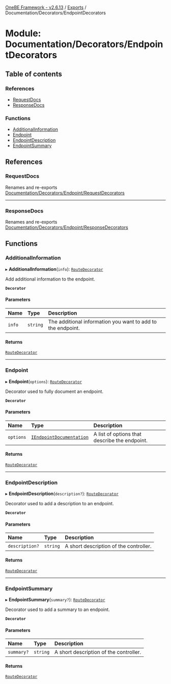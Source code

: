 [OneBE Framework - v2.6.13](../README.md) / [Exports](../modules.md) / Documentation/Decorators/EndpointDecorators

# Module: Documentation/Decorators/EndpointDecorators

## Table of contents

### References

- [RequestDocs](Documentation_Decorators_EndpointDecorators.md#requestdocs)
- [ResponseDocs](Documentation_Decorators_EndpointDecorators.md#responsedocs)

### Functions

- [AdditionalInformation](Documentation_Decorators_EndpointDecorators.md#additionalinformation)
- [Endpoint](Documentation_Decorators_EndpointDecorators.md#endpoint)
- [EndpointDescription](Documentation_Decorators_EndpointDecorators.md#endpointdescription)
- [EndpointSummary](Documentation_Decorators_EndpointDecorators.md#endpointsummary)

## References

### RequestDocs

Renames and re-exports [Documentation/Decorators/Endpoint/RequestDecorators](Documentation_Decorators_Endpoint_RequestDecorators.md)

___

### ResponseDocs

Renames and re-exports [Documentation/Decorators/Endpoint/ResponseDecorators](Documentation_Decorators_Endpoint_ResponseDecorators.md)

## Functions

### AdditionalInformation

▸ **AdditionalInformation**(`info`): [`RouteDecorator`](Router_RouteTypes.md#routedecorator)

Add additional information to the endpoint.

**`Decorator`**

#### Parameters

| Name | Type | Description |
| :------ | :------ | :------ |
| `info` | `string` | The additional information you want to add to the endpoint. |

#### Returns

[`RouteDecorator`](Router_RouteTypes.md#routedecorator)

___

### Endpoint

▸ **Endpoint**(`options`): [`RouteDecorator`](Router_RouteTypes.md#routedecorator)

Decorator used to fully document an endpoint.

**`Decorator`**

#### Parameters

| Name | Type | Description |
| :------ | :------ | :------ |
| `options` | [`IEndpointDocumentation`](../interfaces/Documentation_Definition_RouteMetadata.IEndpointDocumentation.md) | A list of options that describe the endpoint. |

#### Returns

[`RouteDecorator`](Router_RouteTypes.md#routedecorator)

___

### EndpointDescription

▸ **EndpointDescription**(`description?`): [`RouteDecorator`](Router_RouteTypes.md#routedecorator)

Decorator used to add a description to an endpoint.

**`Decorator`**

#### Parameters

| Name | Type | Description |
| :------ | :------ | :------ |
| `description?` | `string` | A short description of the controller. |

#### Returns

[`RouteDecorator`](Router_RouteTypes.md#routedecorator)

___

### EndpointSummary

▸ **EndpointSummary**(`summary?`): [`RouteDecorator`](Router_RouteTypes.md#routedecorator)

Decorator used to add a summary to an endpoint.

**`Decorator`**

#### Parameters

| Name | Type | Description |
| :------ | :------ | :------ |
| `summary?` | `string` | A short description of the controller. |

#### Returns

[`RouteDecorator`](Router_RouteTypes.md#routedecorator)
